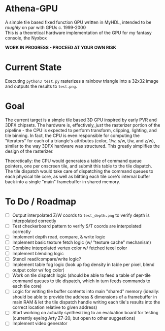 # Athena-GPU
A simple tile based fixed function GPU written in MyHDL, intended to be *roughly* on par with GPUs c. 1999-2000  
This is a theoretical hardware implementation of the GPU for my fantasy console, the Nyxbox

**WORK IN PROGRESS - PROCEED AT YOUR OWN RISK**

# Current State

Executing `python3 test.py` rasterizes a rainbow triangle into a 32x32 image and outputs the results to `test.png`.

# Goal

The current target is a simple tile based 3D GPU inspired by early PVR and 3DFX chipsets. The hardware is, effectively, *just* the rasterizer portion of the pipeline - the CPU is expected to perform transform, clipping, lighting, and tile binning. In fact, the CPU is even responsible for computing the "iterators" for each of a triangle's attributes (color, 1/w, s/w, t/w, and z/w), similar to the way 3DFX hardware was structured. This greatly simplifies the design of the rasterizer.

Theoretically: the CPU would generates a table of command queue pointers, one per onscreen tile, and submit this table to the tile dispatch. The tile dispatch would take care of dispatching the command queues to each physical tile core, as well as blitting each tile core's internal buffer back into a single "main" framebuffer in shared memory.

# To Do / Roadmap

- [ ] Output interpolated Z/W coords to `test_depth.png` to verify depth is interpolated correctly
- [ ] Test checkerboard pattern to verify S/T coords are interpolated correctly
- [ ] Implement depth read, compare, & write logic
- [ ] Implement basic texture fetch logic (w/ "texture cache" mechanism)
- [ ] Combine interpolated vertex color w/ fetched texel color
- [ ] Implement blending logic
- [ ] Stencil read/compare/write logic?
- [ ] Implement table fog logic (look up fog density in table per pixel, blend output color w/ fog color)
- [ ] Work on tile dispatch logic (should be able to feed a table of per-tile command queues to tile dispatch, which in turn feeds commands to each tile core)
- [ ] Logic for writing tile buffer contents into main "shared" memory (ideally: should be able to provide the address & dimensions of a framebuffer in main RAM & let the tile dispatch handle writing each tile's results into the correct location relative to given address)
- [ ] Start working on actually synthesizing to an evaluation board for testing (currently eyeing Arty Z7-20, but open to other suggestions)
- [ ] Implement video generator
